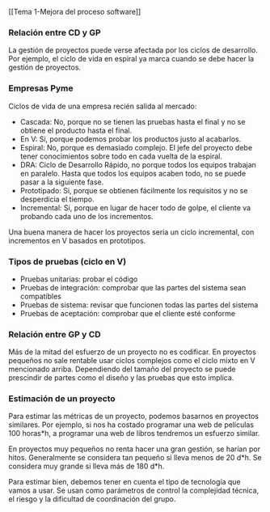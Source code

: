 [[Tema 1-Mejora del proceso software]]

### Relación entre CD y GP
La gestión de proyectos puede verse afectada por los ciclos de desarrollo. Por ejemplo, el ciclo de vida en espiral ya marca cuando se debe hacer la gestión de proyectos.

### Empresas Pyme
Ciclos de vida de una empresa recién salida al mercado:
+ Cascada: No, porque no se tienen las pruebas hasta el final y no se obtiene el producto hasta el final.
+ En V: Si, porque podemos probar los productos justo al acabarlos.
+ Espiral: No, porque es demasiado complejo. El jefe del proyecto debe tener conocimientos sobre todo en cada vuelta de la espiral.
+ DRA: Ciclo de Desarrollo Rápido, no porque todos los equipos trabajan en paralelo. Hasta que todos los equipos acaben todo, no se puede pasar a la siguiente fase.
+ Prototipado: Si, porque se obtienen fácilmente los requisitos y no se desperdicia el tiempo.
+ Incremental: Si, porque en lugar de hacer todo de golpe, el cliente va probando cada uno de los incrementos.

Una buena manera de hacer los proyectos sería un ciclo incremental, con incrementos en V basados en prototipos.

### Tipos de pruebas (ciclo en V)
+ Pruebas unitarias: probar el código
+ Pruebas de integración: comprobar que las partes del sistema sean compatibles
+ Pruebas de sistema: revisar que funcionen todas las partes del sistema
+ Pruebas de aceptación: comprobar que el cliente esté conforme

### Relación entre GP y CD
Más de la mitad del esfuerzo de un proyecto no es codificar. En proyectos pequeños no sale rentable usar ciclos complejos como el ciclo mixto en V mencionado arriba. Dependiendo del tamaño del proyecto se puede prescindir de partes como el diseño y las pruebas que esto implica.

### Estimación de un proyecto
Para estimar las métricas de un proyecto, podemos basarnos en proyectos similares. Por ejemplo, si nos ha costado programar una web de películas 100 horas\*h, a programar una web de libros tendremos un esfuerzo similar.

En proyectos muy pequeños no renta hacer una gran gestión, se harían por hitos. Generalmente se considera tan pequeño si lleva menos de 20 d\*h. Se considera muy grande si lleva más de 180 d\*h. 

Para estimar bien, debemos tener en cuenta el tipo de tecnología que vamos a usar. Se usan como parámetros de control la complejidad técnica, el riesgo y la dificultad de coordinación del grupo.